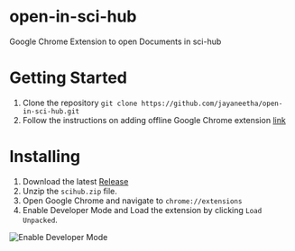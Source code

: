 # open-in-sci-hub
Google Chrome Extension to open Documents in sci-hub

# Getting Started 
1. Clone the repository
`git clone https://github.com/jayaneetha/open-in-sci-hub.git`
2. Follow the instructions on adding offline Google Chrome extension
[link](https://developer.chrome.com/extensions/getstarted)

# Installing
1. Download the latest [Release](https://github.com/jayaneetha/open-in-sci-hub/releases)
2. Unzip the `scihub.zip` file.
3. Open Google Chrome and navigate to `chrome://extensions`
4. Enable Developer Mode and Load the extension by clicking `Load Unpacked`.

![Enable Developer Mode](https://developer.chrome.com/static/images/get_started/load_extension.png "Enable Developer Mode")
